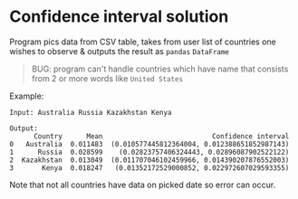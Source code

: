 # Confidence interval solution

Program pics data from CSV table, takes from user list of countries one wishes to observe & outputs the result as `pandas` `DataFrame`

> BUG: program can't handle countries which have name that consists from 2 or more words like `United States`

Example:

```
Input: Australia Russia Kazakhstan Kenya

Output:
      Country      Mean                           Confidence interval
0   Australia  0.011483  (0.010577445812364004, 0.012388651852987143)
1      Russia  0.028599    (0.02823757406324443, 0.02896087902522122)
2  Kazakhstan  0.013049  (0.011707046102459966, 0.014390207876552003)
3       Kenya  0.018247   (0.01352172529000852, 0.022972607029593355)
```

Note that not all countries have data on picked date so error can occur.